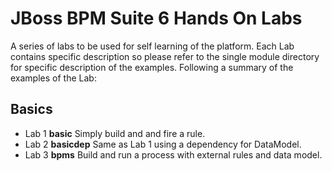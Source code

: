 JBoss BPM Suite 6 Hands On Labs
=========

A series of labs to be used for self learning of the platform. Each Lab contains specific description so please refer to the single module directory for specific description of the examples. Following a summary of the examples of the Lab:

Basics
---------

- Lab 1 **basic** Simply build and and fire a rule.
- Lab 2 **basicdep** Same as Lab 1 using a dependency for DataModel.
- Lab 3 **bpms** Build and run a process with external rules and data model.


